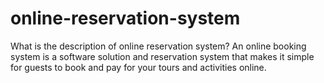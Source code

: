 # online-reservation-system
What is the description of online reservation system? An online booking system is a software solution and reservation system that makes it simple for guests to book and pay for your tours and activities online.
